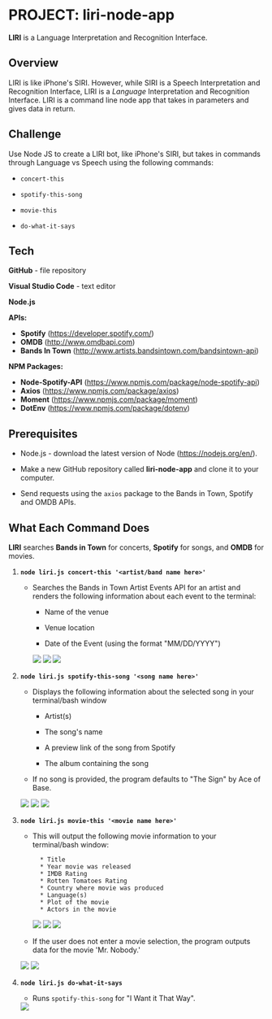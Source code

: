 # PROJECT: liri-node-app
**LIRI** is a Language Interpretation and Recognition Interface.


## Overview

LIRI is like iPhone's SIRI. However, while SIRI is a Speech Interpretation and Recognition Interface, LIRI is a _Language_ Interpretation and Recognition Interface. LIRI is a command line node app that takes in parameters and gives data in return.


## Challenge

Use Node JS to create a LIRI bot, like iPhone's SIRI, but takes in commands through Language vs Speech using the following commands:

   * `concert-this`

   * `spotify-this-song`

   * `movie-this`

   * `do-what-it-says`

   ## Tech

**GitHub** - file repository

**Visual Studio Code** - text editor

**Node.js**

**APIs:**

  * **Spotify** (https://developer.spotify.com/)
  * **OMDB** (http://www.omdbapi.com) 
  * **Bands In Town** (http://www.artists.bandsintown.com/bandsintown-api)

**NPM Packages:**

  * **Node-Spotify-API** (https://www.npmjs.com/package/node-spotify-api)
  * **Axios** (https://www.npmjs.com/package/axios)
  * **Moment** (https://www.npmjs.com/package/moment)
  * **DotEnv** (https://www.npmjs.com/package/dotenv)

   
## Prerequisites

- Node.js - download the latest version of Node (https://nodejs.org/en/).

- Make a new GitHub repository called **liri-node-app** and clone it to your computer.

- Send requests using the `axios` package to the Bands in Town, Spotify and OMDB APIs.

  
## What Each Command Does

**LIRI** searches **Bands in Town** for concerts, **Spotify** for songs, and **OMDB** for movies.

1. **`node liri.js concert-this '<artist/band name here>'`**

   * Searches the Bands in Town Artist Events API for an artist and renders the following information about each event to the terminal:

     * Name of the venue

     * Venue location

     * Date of the Event (using the format "MM/DD/YYYY")

     <img src="images/Screen Shot 2020-04-13 at 11.20.26 PM.png">

     <img src="images/Screen Shot 2020-04-14 at 12.00.09 AM.png">

     <img src="images/Screen Shot 2020-04-14 at 12.00.17 AM.png">

2. **`node liri.js spotify-this-song '<song name here>'`**

   * Displays the following information about the selected song in your terminal/bash window

     * Artist(s)

     * The song's name

     * A preview link of the song from Spotify

     * The album containing the song

   * If no song is provided, the program defaults to "The Sign" by Ace of Base.

   <img src="images/Screen Shot 2020-04-13 at 11.20.33 PM.png">

   <img src="images/Screen Shot 2020-04-14 at 12.08.38 AM.png">

   <img src="images/Screen Shot 2020-04-14 at 12.08.44 AM.png">

3. **`node liri.js movie-this '<movie name here>'`**

   * This will output the following movie information to your terminal/bash window:

     ```
       * Title
       * Year movie was released
       * IMDB Rating
       * Rotten Tomatoes Rating
       * Country where movie was produced
       * Language(s)
       * Plot of the movie
       * Actors in the movie
     ```
     <img src = "images/Screen Shot 2020-04-13 at 11.20.38 PM.png">

     <img src="images/Screen Shot 2020-04-14 at 12.14.38 AM.png">

     <img src="images/Screen Shot 2020-04-14 at 12.14.46 AM.png">

   * If the user does not enter a movie selection, the program outputs data for the movie 'Mr. Nobody.'

   <img src = "images/Screen Shot 2020-04-14 at 12.14.01 AM.png">

   <img src = "images/Screen Shot 2020-04-14 at 12.14.09 AM.png">

4. **`node liri.js do-what-it-says`**

     * Runs `spotify-this-song` for "I Want it That Way".

     <img src = "images/Screen Shot 2020-04-13 at 11.20.45 PM.png">